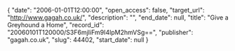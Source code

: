 {
  "date": "2006-01-01T12:00:00", 
  "open_access": false, 
  "target_url": "http://www.gagah.co.uk/", 
  "description": "", 
  "end_date": null, 
  "title": "Give a Greyhound a Home", 
  "record_id": "20060101T120000/S3F6mjIiFm9I4lpM2hmVSg==", 
  "publisher": "gagah.co.uk", 
  "slug": 44402, 
  "start_date": null
}

